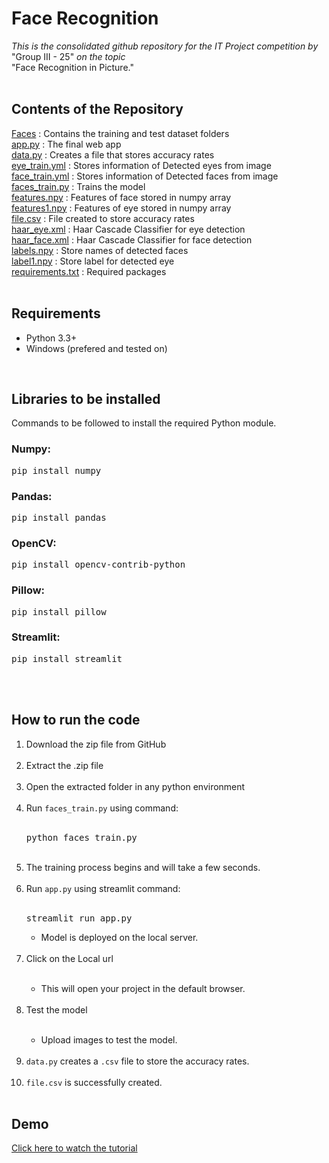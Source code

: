 # Face Recognition
*This is the consolidated github repository for the IT Project competition by* "Group III - 25" *on the topic*<br>"Face Recognition in Picture."<br><br>

## Contents of the Repository
[Faces](https://github.com/sulagna-prog/FaceRecognitionApp/tree/master/Faces) :   Contains the training and test dataset folders<br>
[app.py](https://github.com/sulagna-prog/FaceRecognitionApp/blob/master/app.py) :  The final web app<br>
[data.py](https://github.com/sulagna-prog/FaceRecognitionApp/blob/master/data.py) :  Creates a file that stores accuracy rates<br>
[eye_train.yml](https://github.com/sulagna-prog/FaceRecognitionApp/blob/master/eye_train.yml) :  Stores information of Detected eyes from image<br>
[face_train.yml](https://github.com/sulagna-prog/FaceRecognitionApp/blob/master/face_train.yml) :  Stores information of Detected faces from image<br>
[faces_train.py](https://github.com/sulagna-prog/FaceRecognitionApp/blob/master/faces_train.py) :  Trains the model<br>
[features.npy](https://github.com/sulagna-prog/FaceRecognitionApp/blob/master/features.npy) :  Features of face stored in numpy array<br>
[features1.npy](https://github.com/sulagna-prog/FaceRecognitionApp/blob/master/features1.npy) :  Features of eye stored in numpy array<br>
[file.csv](https://github.com/sulagna-prog/FaceRecognitionApp/blob/master/file.csv) :  File created to store accuracy rates<br>
[haar_eye.xml](https://github.com/sulagna-prog/FaceRecognitionApp/blob/master/haar_eye.xml) :  Haar Cascade Classifier for eye detection<br>
[haar_face.xml](https://github.com/sulagna-prog/FaceRecognitionApp/blob/master/haar_face.xml) :  Haar Cascade Classifier for face detection<br>
[labels.npy](https://github.com/sulagna-prog/FaceRecognitionApp/blob/master/labels.npy) :  Store names of detected faces<br>
[label1.npy](https://github.com/sulagna-prog/FaceRecognitionApp/blob/master/labels1.npy) :  Store label for detected eye<br>
[requirements.txt](https://github.com/sulagna-prog/FaceRecognitionApp/blob/master/requirements.txt) :  Required packages<br><br>

## Requirements
<ul>
  <li>Python 3.3+</li>
  <li>Windows (prefered and tested on)</li>
</ul>
<br>

## Libraries to be installed
Commands to be followed to install the required Python module.
### Numpy:
<pre>pip install numpy</pre>
### Pandas:
<pre>pip install pandas</pre>
### OpenCV:
<pre>pip install opencv-contrib-python</pre>
### Pillow:
<pre>pip install pillow</pre>
### Streamlit:
<pre>pip install streamlit</pre>

<br><br>
## How to run the code
<ol>
  <li> Download the zip file from GitHub</li><br>
  <li> Extract the .zip file</li><br>
  <li> Open the extracted folder in any python environment</li><br>
  <li> Run <code>faces_train.py</code> using command:</li>
      <br><pre>python faces_train.py</pre><br>
  <li> The training process begins and will take a few seconds.</li><br>
  <li> Run <code>app.py</code> using streamlit command:</li>
      <br><pre>streamlit run app.py</pre>
      <ul>
        <li>Model is deployed on the local server.</li></ul><br>
  <li> Click on the Local url</li><br>
      <ul>
        <li>This will open your project in the default browser.</li>
      </ul><br>
  <li> Test the model</li><br>
      <ul>
        <li>Upload images to test the model.</li>
      </ul><br>
  <li> <code>data.py</code> creates a <code>.csv</code> file to store the accuracy rates.</li><br>
  <li> <code>file.csv</code> is successfully created.</li><br>
</ol>

## Demo
[Click here to watch the tutorial](https://www.youtube.com/watch?v=wQkhJoUCK8g)

<!---## References
[[1] Face Recognition System Face Detection.pdf](http://www.pace.ac.in/documents/ece/FACE%20RECOGNITION%20SYSTEM%20WITH%20FACE%20DETECTION.pdf)<br>
[Real-Time Secure System for Detection and Recognition the Face of Criminals.pdf](https://drive.google.com/drive/u/0/folders/1T0cJKKVl-Nrecp5g9SE6nkXkGd0jMiqL)<br>







